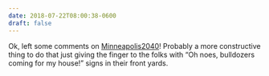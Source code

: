 ```yaml
---
date: 2018-07-22T08:00:38-0600
draft: false
---
```


Ok, left some comments on [Minneapolis2040](http://minneapolis2040.com)! Probably a more constructive thing to do that just giving the finger to the folks with “Oh noes, bulldozers coming for my house!” signs in their front yards.

